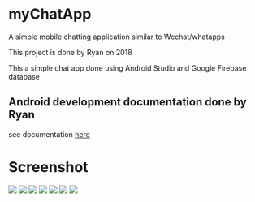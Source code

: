 # myChatApp
A simple mobile chatting application similar to Wechat/whatapps

This project is done by Ryan on 2018

This a simple  chat app done using Android Studio and Google Firebase database

## Android development documentation done by Ryan
see documentation [here](myLib/README.md)

# Screenshot

![](https://i.imgur.com/oh4t5pl.jpg)
![](https://i.imgur.com/EgzOYln.jpg)
![](https://i.imgur.com/8KuDiCi.jpg)
![](https://i.imgur.com/Bj6ece3.jpg)
![](https://i.imgur.com/UsLWbV7.jpg)
![](https://i.imgur.com/G3JDIeb.jpg)
![](https://i.imgur.com/KUFyt6O.jpg)
